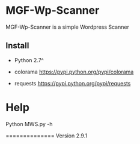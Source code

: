 MGF-Wp-Scanner
==============
MGF-Wp-Scanner is a simple Wordpress Scanner





Install 
----------

* Python 2.7^

* colorama
https://pypi.python.org/pypi/colorama

* requests
https://pypi.python.org/pypi/requests


# Help 

Python MWS.py -h

==============
Version 2.9.1
